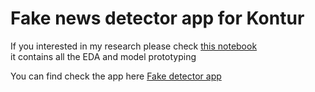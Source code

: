 # Fake news detector app for Kontur

If you interested in my research please check [this notebook](/konmyp.ipynb)  
it contains all the EDA and model prototyping

You can find check the app here [Fake detector app](https://share.streamlit.io/tinctura13/kontyp/app/main.py)